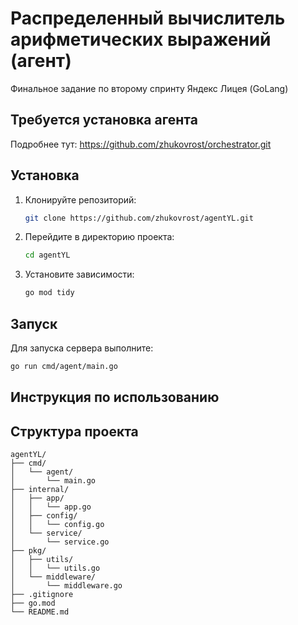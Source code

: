 # Распределенный вычислитель арифметических выражений (агент)

Финальное задание по второму спринту Яндекс Лицея (GoLang)

## Требуется установка агента

Подробнее тут: https://github.com/zhukovrost/orchestrator.git

## Установка

1. Клонируйте репозиторий:
    ```sh
    git clone https://github.com/zhukovrost/agentYL.git
    ```

2. Перейдите в директорию проекта:
    ```sh
    cd agentYL
    ```

3. Установите зависимости:
    ```sh
    go mod tidy
    ```

## Запуск

Для запуска сервера выполните:

```sh
go run cmd/agent/main.go
```

## Инструкция по использованию



## Структура проекта

```
agentYL/
├── cmd/
│   └── agent/
│       └── main.go
├── internal/
│   ├── app/
│   │   └── app.go
│   ├── config/
│   │   └── config.go
│   └── service/
│       └── service.go
├── pkg/
│   ├── utils/
│   │   └── utils.go
│   └── middleware/
│       └── middleware.go
├── .gitignore
├── go.mod
└── README.md
```
